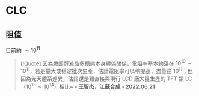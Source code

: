 # CLC

## 阻值

目前約 $\sim 10^{11}$ 

> [!Quote]
> 因為膽固醇液晶多穏態本身體係關係，電阻率基本約落在 $10^{10} \sim 10^{11}$，若是量大或穏定批次生產，估計電阻率可以稍提高，盡量往 $10^{11}$；但因為先天體系差異，估計還是難直接與現行 LCD 廠大量生產的 TFT 類 LC（$10^{13} \sim 10^{14}$）相比~
> **\- 王智杰，江蘇合成**
> **\- 2022.06.21**

